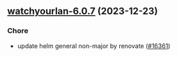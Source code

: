 

## [watchyourlan-6.0.7](https://github.com/truecharts/charts/compare/watchyourlan-6.0.6...watchyourlan-6.0.7) (2023-12-23)

### Chore

- update helm general non-major by renovate ([#16361](https://github.com/truecharts/charts/issues/16361))
  
  